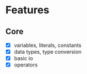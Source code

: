 # Features

## Core

- [x] variables, literals, constants
- [x] data types, type conversion
- [x] basic io
- [x] operators